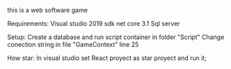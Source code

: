 this is a web software game

Requirements:
Visual studio 2019
sdk net core 3.1
Sql server


Setup:
Create a database and run script container in folder "Script"
Change conection string in file "GameContext" line 25

How star:
In visual studio set React proyect as star proyect and run it;


